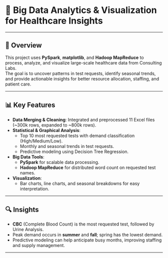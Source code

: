 # 🏥 Big Data Analytics & Visualization for Healthcare Insights 

---

## 📌 Overview
This project uses **PySpark**, **matplotlib**, and **Hadoop MapReduce** to process, analyze, and visualize large-scale healthcare data from Consulting Labs.  
The goal is to uncover patterns in test requests, identify seasonal trends, and provide actionable insights for better resource allocation, staffing, and patient care.

---

## 📊 Key Features
- **Data Merging & Cleaning**: Integrated and preprocessed 11 Excel files (~300k rows, expanded to ~800k rows).
- **Statistical & Graphical Analysis**:
  - Top 10 most requested tests with demand classification (High/Medium/Low).
  - Monthly and seasonal trends in test requests.
  - Predictive modeling using Decision Tree Regression.
- **Big Data Tools**:
  - **PySpark** for scalable data processing.
  - **Hadoop MapReduce** for distributed word count on requested test names.
- **Visualization**:
  - Bar charts, line charts, and seasonal breakdowns for easy interpretation.

---

## 🔍 Insights
- **CBC** (Complete Blood Count) is the most requested test, followed by Urine Analysis.
- Peak demand occurs in **summer** and **fall**; spring has the lowest demand.
- Predictive modeling can help anticipate busy months, improving staffing and supply management.

---
